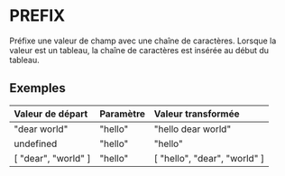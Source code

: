 # PREFIX

Préfixe une valeur de champ avec une chaîne de caractères. Lorsque la valeur est un tableau, la chaîne de caractères est insérée au début du tableau.

## Exemples

| Valeur de départ | Paramètre | Valeur transformée |
| :--- | :--- | :--- |
| "dear world" | "hello" | "hello dear world" |
| undefined | "hello" | "hello" |
| \[ "dear", "world" \] | "hello" | \[ "hello", "dear", "world" \] |
